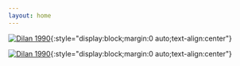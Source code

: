 ```yaml
---
layout: home
---
```


[![Dilan 1990](https://i.ytimg.com/vi/X_b-wNkz4DU/mqdefault.jpg)](//dilan1990.nontonpilem.ml){:style="display:block;margin:0 auto;text-align:center"}


[![Dilan 1990](https://i.ytimg.com/vi/PuiSIwPQWuk/mqdefault.jpg)](//warkopdkireborn2.nontonpilem.ml){:style="display:block;margin:0 auto;text-align:center"}
